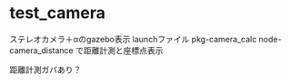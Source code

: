 # test_camera

ステレオカメラ＋αのgazebo表示 launchファイル
pkg-camera_calc node-camera_distance で距離計測と座標点表示

距離計測ガバあり？
